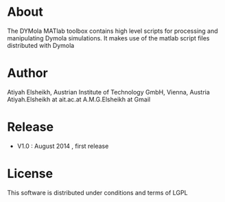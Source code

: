 About
=====

The DYMola MATlab toolbox contains high level scripts for processing and manipulating Dymola simulations. It makes use of the matlab script files distributed with Dymola 

Author
=======

Atiyah Elsheikh, Austrian Institute of Technology GmbH, Vienna, Austria
Atiyah.Elsheikh at ait.ac.at
A.M.G.Elsheikh at Gmail 


Release 
=======
   * V1.0 : August 2014 , first release 

  
License
=======

This software is distributed under conditions and terms of LGPL
